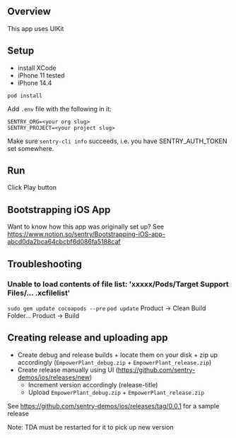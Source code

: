## Overview
This app uses UIKit

## Setup
- install XCode
- iPhone 11 tested
- iPhone 14.4

`pod install`

Add `.env` file with the following in it:
```
SENTRY_ORG=<your org slug>
SENTRY_PROJECT=<your project slug>
```

Make sure `sentry-cli info` succeeds, i.e. you have SENTRY_AUTH_TOKEN set somewhere.

## Run
Click Play button

## Bootstrapping iOS App
Want to know how this app was originally set up? See https://www.notion.so/sentry/Bootstrapping-iOS-app-abcd0da2bca64cbcbf6d086fa5188caf

## Troubleshooting
### Unable to load contents of file list: 'xxxxx/Pods/Target Support Files/... .xcfilelist'
`sudo gem update cocoapods --pre`
`pod update`
Product -> Clean Build Folder...
Product -> Build

## Creating release and uploading app

- Create debug and release builds + locate them on your disk + zip up accordingly (`EmpowerPlant_debug.zip` + `EmpowerPlant_release.zip`)
- Create release manually using UI (https://github.com/sentry-demos/ios/releases/new)
    - Increment version accordingly (release-title)
    - Upload `EmpowerPlant_debug.zip` + `EmpowerPlant_release.zip`

See https://github.com/sentry-demos/ios/releases/tag/0.0.1 for a sample release

Note: TDA must be restarted for it to pick up new version

